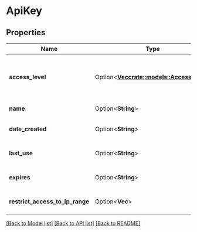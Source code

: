 # ApiKey

## Properties

Name | Type | Description | Notes
------------ | ------------- | ------------- | -------------
**access_level** | Option<[**Vec<crate::models::AccessLevel>**](AccessLevel.md)> | Access level or permission to be assigned to this ApiKey. | [optional]
**name** | Option<**String**> | Name of the ApiKey. | [optional]
**date_created** | Option<**String**> | Date this ApiKey was created. | [optional]
**last_use** | Option<**String**> | Date this ApiKey was last used. | [optional]
**expires** | Option<**String**> | Date this ApiKey expires. | [optional]
**restrict_access_to_ip_range** | Option<**Vec<String>**> | Which IPs can use this ApiKey | [optional]

[[Back to Model list]](../README.md#documentation-for-models) [[Back to API list]](../README.md#documentation-for-api-endpoints) [[Back to README]](../README.md)


